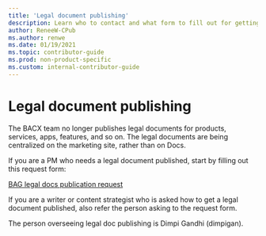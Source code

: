 ```yaml
---
title: 'Legal document publishing'
description: Learn who to contact and what form to fill out for getting a legal document published. 
author: ReneeW-CPub
ms.author: renwe
ms.date: 01/19/2021
ms.topic: contributor-guide
ms.prod: non-product-specific
ms.custom: internal-contributor-guide
---
```


# Legal document publishing

The BACX team no longer publishes legal documents for products, services, apps, features, and so on. The legal documents are being centralized on the marketing site, rather than on Docs. 

If you are a PM who needs a legal document published, start by filling out 
this request form:

[BAG legal docs publication request](https://msazure.visualstudio.com/One/_workitems/create/Task)

If you are a writer or content strategist who is asked how to get a legal document published, also refer the person asking to the request form. 

The person overseeing legal doc publishing is Dimpi Gandhi (dimpigan).  
